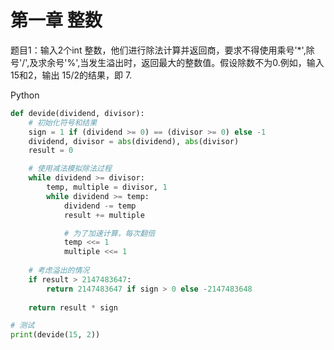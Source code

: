 # 第一章 整数

题目1：输入2个int 整数，他们进行除法计算并返回商，要求不得使用乘号'*',除号'/',及求余号'%',当发生溢出时，返回最大的整数值。假设除数不为0.例如，输入15和2，输出 15/2的结果，即 7.

Python
```python
def devide(dividend, divisor):
    # 初始化符号和结果
    sign = 1 if (dividend >= 0) == (divisor >= 0) else -1
    dividend, divisor = abs(dividend), abs(divisor)
    result = 0

    # 使用减法模拟除法过程
    while dividend >= divisor:
        temp, multiple = divisor, 1
        while dividend >= temp:
            dividend -= temp
            result += multiple

            # 为了加速计算，每次翻倍
            temp <<= 1
            multiple <<= 1
    
    # 考虑溢出的情况
    if result > 2147483647:
        return 2147483647 if sign > 0 else -2147483648
    
    return result * sign

# 测试
print(devide(15, 2))
```
